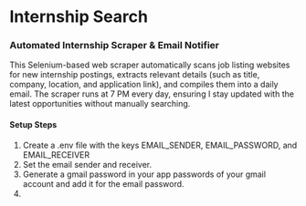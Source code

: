 # Internship Search
### Automated Internship Scraper &amp; Email Notifier
This Selenium-based web scraper automatically scans job listing websites for new internship postings, extracts relevant details (such as title, company, location, and application link), and compiles them into a daily email. The scraper runs at 7 PM every day, ensuring I stay updated with the latest opportunities without manually searching.

#### Setup Steps
1) Create a .env file with the keys EMAIL_SENDER, EMAIL_PASSWORD, and EMAIL_RECEIVER
2) Set the email sender and receiver.
3) Generate a gmail password in your app passwords of your gmail account and add it for the email password.
4) 
